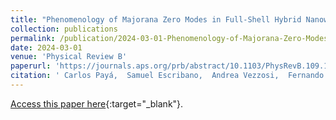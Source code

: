 ```yaml
---
title: "Phenomenology of Majorana Zero Modes in Full-Shell Hybrid Nanowires"
collection: publications
permalink: /publication/2024-03-01-Phenomenology-of-Majorana-Zero-Modes-in-Full-Shell-Hybrid-Nanowires
date: 2024-03-01
venue: 'Physical Review B'
paperurl: 'https://journals.aps.org/prb/abstract/10.1103/PhysRevB.109.115428'
citation: ' Carlos Payá,  Samuel Escribano,  Andrea Vezzosi,  Fernando Peñaranda,  Ramón Aguado,  Pablo {San-Jose},  Elsa Prada,  Physical Review B 109, 115428, 2024.'
---
```

[Access this paper here](https://journals.aps.org/prb/abstract/10.1103/PhysRevB.109.115428){:target="_blank"}.
